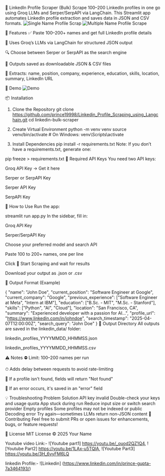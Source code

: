 🔎 LinkedIn Profile Scraper (Bulk)
Scrape 100–200 LinkedIn profiles in one go using Groq LLMs and Serper/SerpAPI via LangChain. This Streamlit app automates LinkedIn profile extraction and saves data in JSON and CSV formats.
![Single Name Profile Scrap](https://github.com/user-attachments/assets/a5a5a64a-8d6e-4f08-995f-9375a93daf21)
![Multiple Name Profile Scrape](https://github.com/user-attachments/assets/f6fe120a-bacf-4d1d-b57f-8bdd1a38e94b)



🚀 Features
✅ Paste 100–200+ names and get full LinkedIn profile details

🤖 Uses Groq’s LLMs via LangChain for structured JSON output

🔍 Choose between Serper or SerpAPI as the search engine

📁 Outputs saved as downloadable JSON & CSV files

🧠 Extracts: name, position, company, experience, education, skills, location, summary, LinkedIn URL

📸 Demo
![Demo](https://github.com/user-attachments/assets/abb83809-acfa-4c39-a79f-5babb838fccc)


📦 Installation
1. Clone the Repository
git clone https://github.com/prince19998/Linkedin_Profile_Scraping_using_Langchain.git
cd linkedin-bulk-scraper

2. Create Virtual Environment
python -m venv venv
source venv/bin/activate  # On Windows: venv\Scripts\activate

3. Install Dependencies
pip install -r requirements.txt
Note: If you don’t have a requirements.txt, generate one:


pip freeze > requirements.txt
🔐 Required API Keys
You need two API keys:

Groq API Key → Get it here

Serper or SerpAPI Key

Serper API Key

SerpAPI Key

🧾 How to Use
Run the app:


streamlit run app.py
In the sidebar, fill in:

Groq API Key

Serper/SerpAPI Key

Choose your preferred model and search API

Paste 100 to 200+ names, one per line

Click 🚀 Start Scraping and wait for results

Download your output as .json or .csv

🧠 Output Format (Example)


{
  "name": "John Doe",
  "current_position": "Software Engineer at Google",
  "current_company": "Google",
  "previous_experience": ["Software Engineer at Meta", "Intern at IBM"],
  "education": ["B.Sc. - MIT", "M.Sc. - Stanford"],
  "skills": ["Python", "AI", "Cloud"],
  "location": "San Francisco, CA",
  "summary": "Experienced developer with a passion for AI...",
  "profile_url": "https://www.linkedin.com/in/johndoe",
  "search_timestamp": "2025-04-07T12:00:00Z",
  "search_query": "John Doe"
}
📂 Output Directory
All outputs are saved in the linkedin_data/ folder:

linkedin_profiles_YYYYMMDD_HHMMSS.json

linkedin_profiles_YYYYMMDD_HHMMSS.csv

⚠️ Notes
⛔️ Limit: 100–200 names per run

⏱ Adds delay between requests to avoid rate-limiting

🧹 If a profile isn't found, fields will return "Not found"

🛑 If an error occurs, it's saved in an "error" field

💡 Troubleshooting
Problem	Solution
API key invalid	Double-check your keys and usage quota
App stuck during run	Reduce input size or switch search provider
Empty profiles	Some profiles may not be indexed or public
Decoding error	Try again—sometimes LLMs return non-JSON content
🙌 Contributing
Feel free to submit PRs or open issues for enhancements, bugs, or feature requests!

📜 License
MIT License © 2025 Your Name


Youtube video Link:- ![Youtube part1] https://youtu.be/_ouod2QZ1Q4, ![Youtube Part2] https://youtu.be/1LAx-u5TQlA, ![Youtube Part3] https://youtu.be/3H_6vyFM6LQ

linkedin Profile:- ![Linkedin] (https://www.linkedin.com/in/prince-gupta-7a3464193/)
